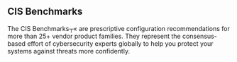 ## CIS Benchmarks
The CIS Benchmarks┬« are prescriptive configuration recommendations for more than 25+ vendor product families. They represent the consensus-based effort of cybersecurity experts globally to help you protect your systems against threats more confidently.

